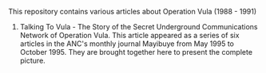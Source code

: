 This repository contains various articles about Operation Vula (1988 - 1991)

1. Talking To Vula - The Story of the Secret Underground Communications Network of Operation Vula. This article appeared as a series of six articles in the ANC's monthly journal Mayibuye from May 1995 to October 1995. They are brought together here to present the complete picture.
